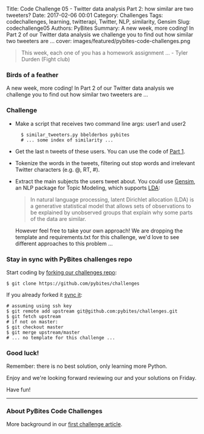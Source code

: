 Title: Code Challenge 05 - Twitter data analysis Part 2: how similar are two tweeters?
Date: 2017-02-06 00:01
Category: Challenges
Tags: codechallenges, learning, twitterapi, Twitter, NLP, similarity, Gensim
Slug: codechallenge05
Authors: PyBites
Summary: A new week, more coding! In Part 2 of our Twitter data analysis we challenge you to find out how similar two tweeters are ...
cover: images/featured/pybites-code-challenges.png

> This week, each one of you has a homework assignment ... - Tyler Durden (Fight club)

### Birds of a feather 

A new week, more coding! In Part 2 of our Twitter data analysis we challenge you to find out how similar two tweeters are ...

### Challenge

* Make a script that receives two command line args: user1 and user2

		$ similar_tweeters.py bbelderbos pybites
		# ... some index of similarity ...

* Get the last n tweets of these users. You can use the code of [Part 1](https://github.com/pybites/challenges/blob/solutions/04/usertweets.py).

* Tokenize the words in the tweets, filtering out stop words and irrelevant Twitter characters (e.g. @, RT, #).

* Extract the main subjects the users tweet about. You could use [Gensim](https://radimrehurek.com/gensim/), an NLP package for Topic Modeling, which supports [LDA](https://en.wikipedia.org/wiki/Latent_Dirichlet_allocation):
	
	> In natural language processing, latent Dirichlet allocation (LDA) is a generative statistical model that allows sets of observations to be explained by unobserved groups that explain why some parts of the data are similar. 

	However feel free to take your own approach! We are dropping the template and requirements.txt for this challenge, we'd love to see different approaches to this problem ...

### Stay in sync with PyBites challenges repo

Start coding by [forking our challenges repo](https://github.com/pybites/challenges):

    $ git clone https://github.com/pybites/challenges

If you already forked it [sync it](https://help.github.com/articles/syncing-a-fork/):

    # assuming using ssh key
    $ git remote add upstream git@github.com:pybites/challenges.git 
    $ git fetch upstream
    # if not on master: 
    $ git checkout master 
    $ git merge upstream/master
	# ... no template for this challenge ...

### Good luck!

Remember: there is no best solution, only learning more Python.

Enjoy and we're looking forward reviewing our and your solutions on Friday.

Have fun!

---

### About PyBites Code Challenges

More background in our [first challenge article](http://pybit.es/codechallenge01.html).

